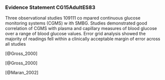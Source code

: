 ### Evidence Statement CG15AdultES83
Three observational studies 109111 co mpared continuous glucose monitoring systems (CGMS) w ith SMBG. Studies demonstrated good correlation of CGMS with plasma and capillary measures of blood glucose over a range of blood glucose values. Error grid analysis showed the majority of readings fell within a clinically acceptable margin of error across all studies



[@Gross_2000]

[@Gross_2000]

[@Maran_2002]

